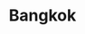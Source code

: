 ---
title: "Bangkok"
hashtag: "bangkok"
subdivision-of:
  - Thailand
tags:
  - City
  - Thailand
---